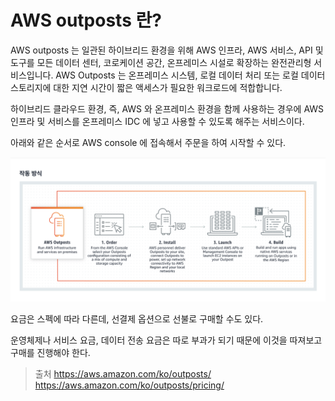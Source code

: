 # AWS outposts 란?

AWS outposts 는 일관된 하이브리드 환경을 위해 AWS 인프라, AWS 서비스, API 및 도구를 모든 데이터 센터, 코로케이션 공간, 온프레미스 시설로 확장하는 완전관리형 서비스입니다. AWS Outposts 는 온프레미스 시스템, 로컬 데이터 처리 또는 로컬 데이터 스토리지에 대한 지연 시간이 짧은 액세스가 필요한 워크로드에 적합합니다.

하이브리드 클라우드 환경, 즉, AWS 와 온프레미스 환경을 함께 사용하는 경우에 AWS 인프라 및 서비스를 온프레미스 IDC 에 넣고 사용할 수 있도록 해주는 서비스이다.

아래와 같은 순서로 AWS console 에 접속해서 주문을 하여 시작할 수 있다.

![AWS Outposts](./aws_outposts.png)

요금은 스펙에 따라 다른데, 선결제 옵션으로 선불로 구매할 수도 있다.

운영체제나 서비스 요금, 데이터 전송 요금은 따로 부과가 되기 때문에 이것을 따져보고 구매를 진행해야 한다.


> 출처
https://aws.amazon.com/ko/outposts/
https://aws.amazon.com/ko/outposts/pricing/
